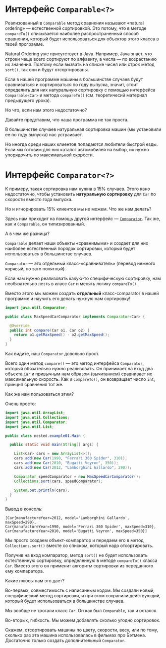 # Интерфейс `Comparable<?>`

Реализованный в `Comparable` метод сравнения называют «natural ordering» — естественной сортировкой. Это потому, что в методе `compareTo()` описывается наиболее распространенный способ сравнения, который будет использоваться для объектов этого класса в твоей программе.

Natural Ordering уже присутствует в Java. Например, Java знает, что строки чаще всего сортируют по алфавиту, а числа — по возрастанию их значения. Поэтому если вызвать на списке чисел или строк метод `sort()`, так они и будут отсортированы.

Если в нашей программе машины в большинстве случаев будут сравниваться и сортироваться по году выпуска, значит, стоит определить для них натуральную сортировку с помощью интерфейса `Comparable<Car>` и метода `compareTo()` (см. теоретичесий материал предыдущего урока).

Но что, если нам этого недостаточно?

Давайте представим, что наша программа не так проста.

В большинстве случаев натуральная сортировка машин (мы установили ее по году выпуска) нас устраивает.

Но иногда среди наших клиентов попадаются любители быстрой езды. Если мы готовим для них каталог автомобилей на выбор, их нужно упорядочить по максимальной скорости.

# Интерфейс `Comparator<?>`

К примеру, такая сортировка нам нужна в 15% случаев. Этого явно недостаточно, чтобы установить **натуральную сортировку** для `Car` по скорости вместо года выпуска.

Но и игнорировать 15% клиентов мы не можем. Что же нам делать?

Здесь нам приходит на помощь другой интерфейс — [`Comparator`](https://docs.oracle.com/en/java/javase/20/docs/api/java.base/java/util/Comparator.html). Так же, как и `Comparable`, он типизированный.

А в чем же разница?

`Comparable` делает наши объекты «сравнимыми» и создает для них наиболее естественный порядок сортировки, который будет использоваться в большинстве случаев.

`Comparator` — это отдельный класс-«сравниватель» (перевод немного корявый, но зато понятный).

Если нам нужно реализовать какую-то специфическую сортировку, нам необязательно лезть в класс `Car` и менять логику `compareTo()`.

Вместо этого мы можем создать **отдельный** класс-comparator в нашей программе и научить его делать нужную нам сортировку!

```java
import java.util.Comparator;

public class MaxSpeedCarComparator implements Comparator<Car> {

  @Override
  public int compare(Car o1, Car o2) {
    return o1.getMaxSpeed() - o2.getMaxSpeed();
  }
}
```

Как видите, наш `Comparator` довольно прост.

Всего один метод `compare()` — это метод интерфейса `Comparator`, который обязательно нужно реализовать. Он принимает на вход два объекта `Car` и привычным нам образом (вычитанием) сравнивает их максимальную скорость. Как и `compareTo()`, он возвращает число `int`, принцип сравнения тот же.

Как же нам пользоваться этим?

Очень просто:
```java
import java.util.ArrayList;
import java.util.Collections;
import java.util.Comparator;
import java.util.List;

public class nested.example01.Main {

  public static void main(String[] args) {

    List<Car> cars = new ArrayList<>();
    cars.add(new Car(1990, "Ferrari 360 Spider", 310));
    cars.add(new Car(2010, "Bugatti Veyron", 350));
    cars.add(new Car(2012, "Lamborghini Gallardo", 290));

    Comparator speedComparator = new MaxSpeedCarComparator();
    Collections.sort(cars, speedComparator);

    System.out.println(cars);
  }
}
```
Вывод в консоль:
```
[Car{manufactureYear=2012, model='Lamborghini Gallardo', maxSpeed=290},
Car{manufactureYear=1990, model='Ferrari 360 Spider', maxSpeed=310}, 
Car{manufactureYear=2010, model='Bugatti Veyron', maxSpeed=350}]
```

Мы просто создаем объект-компаратор и передаем его в метод `Collections.sort()` вместе со списком, который надо отсортировать.

Получив на вход компаратор, метод `sort()` не будет использовать естественную сортировку, определенную в методе `compareTo()` класса `Car`. Вместо этого он применит алгоритм сортировки из переданного ему компаратора.

Какие плюсы нам это дает?

Во-первых, совместимость с написанным кодом. Мы создали новый, специфический метод сортировки, и при этом сохранили действующий, который будет использоваться в большинстве случаев.

Мы вообще не трогали класс `Car`.
Он как был `Comparable`, так и остался.

Во-вторых, гибкость. Мы можем добавлять сколько угодно сортировок.

Скажем, отсортировать машины по цвету, скорости, весу, или по тому, сколько раз эта машина использовалась в фильмах про Бэтмена. Достаточно только создать дополнительный `Comparator`.